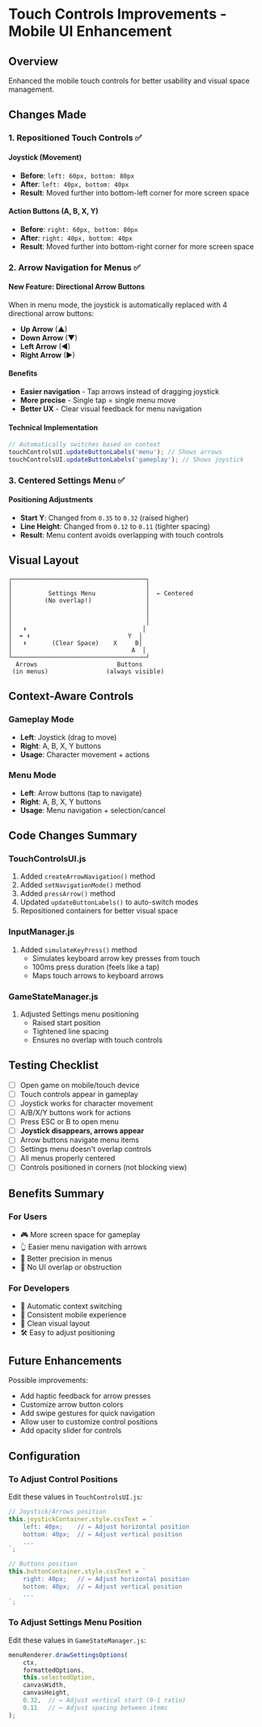 # Touch Controls Improvements - Mobile UI Enhancement

## Overview
Enhanced the mobile touch controls for better usability and visual space management.

## Changes Made

### 1. Repositioned Touch Controls ✅

#### Joystick (Movement)
- **Before**: `left: 60px, bottom: 80px`
- **After**: `left: 40px, bottom: 40px`
- **Result**: Moved further into bottom-left corner for more screen space

#### Action Buttons (A, B, X, Y)
- **Before**: `right: 60px, bottom: 80px`
- **After**: `right: 40px, bottom: 40px`
- **Result**: Moved further into bottom-right corner for more screen space

### 2. Arrow Navigation for Menus ✅

#### New Feature: Directional Arrow Buttons
When in menu mode, the joystick is automatically replaced with 4 directional arrow buttons:
- **Up Arrow** (▲)
- **Down Arrow** (▼)
- **Left Arrow** (◀)
- **Right Arrow** (▶)

#### Benefits
- **Easier navigation** - Tap arrows instead of dragging joystick
- **More precise** - Single tap = single menu move
- **Better UX** - Clear visual feedback for menu navigation

#### Technical Implementation
```javascript
// Automatically switches based on context
touchControlsUI.updateButtonLabels('menu'); // Shows arrows
touchControlsUI.updateButtonLabels('gameplay'); // Shows joystick
```

### 3. Centered Settings Menu ✅

#### Positioning Adjustments
- **Start Y**: Changed from `0.35` to `0.32` (raised higher)
- **Line Height**: Changed from `0.12` to `0.11` (tighter spacing)
- **Result**: Menu content avoids overlapping with touch controls

## Visual Layout

```
┌─────────────────────────────────────┐
│                                     │
│          Settings Menu              │  ← Centered
│         (No overlap!)               │
│                                     │
│                                     │
│                                     │
│   ⬆                                │
│  ⬅ ⬆                           Y  │
│   ⬇       (Clear Space)    X     B│
│                                 A  │
└─────────────────────────────────────┘
  Arrows                      Buttons
 (in menus)                (always visible)
```

## Context-Aware Controls

### Gameplay Mode
- **Left**: Joystick (drag to move)
- **Right**: A, B, X, Y buttons
- **Usage**: Character movement + actions

### Menu Mode
- **Left**: Arrow buttons (tap to navigate)
- **Right**: A, B, X, Y buttons
- **Usage**: Menu navigation + selection/cancel

## Code Changes Summary

### TouchControlsUI.js
1. Added `createArrowNavigation()` method
2. Added `setNavigationMode()` method
3. Added `pressArrow()` method
4. Updated `updateButtonLabels()` to auto-switch modes
5. Repositioned containers for better visual space

### InputManager.js
1. Added `simulateKeyPress()` method
   - Simulates keyboard arrow key presses from touch
   - 100ms press duration (feels like a tap)
   - Maps touch arrows to keyboard arrows

### GameStateManager.js
1. Adjusted Settings menu positioning
   - Raised start position
   - Tightened line spacing
   - Ensures no overlap with touch controls

## Testing Checklist

- [ ] Open game on mobile/touch device
- [ ] Touch controls appear in gameplay
- [ ] Joystick works for character movement
- [ ] A/B/X/Y buttons work for actions
- [ ] Press ESC or B to open menu
- [ ] **Joystick disappears, arrows appear**
- [ ] Arrow buttons navigate menu items
- [ ] Settings menu doesn't overlap controls
- [ ] All menus properly centered
- [ ] Controls positioned in corners (not blocking view)

## Benefits Summary

### For Users
- 🎮 More screen space for gameplay
- 👆 Easier menu navigation with arrows
- 🎯 Better precision in menus
- 👀 No UI overlap or obstruction

### For Developers
- 🔄 Automatic context switching
- 📱 Consistent mobile experience
- 🎨 Clean visual layout
- 🛠️ Easy to adjust positioning

## Future Enhancements

Possible improvements:
- Add haptic feedback for arrow presses
- Customize arrow button colors
- Add swipe gestures for quick navigation
- Allow user to customize control positions
- Add opacity slider for controls

## Configuration

### To Adjust Control Positions
Edit these values in `TouchControlsUI.js`:

```javascript
// Joystick/Arrows position
this.joystickContainer.style.cssText = `
    left: 40px;    // ← Adjust horizontal position
    bottom: 40px;  // ← Adjust vertical position
    ...
`;

// Buttons position
this.buttonContainer.style.cssText = `
    right: 40px;   // ← Adjust horizontal position
    bottom: 40px;  // ← Adjust vertical position
    ...
`;
```

### To Adjust Settings Menu Position
Edit these values in `GameStateManager.js`:

```javascript
menuRenderer.drawSettingsOptions(
    ctx,
    formattedOptions,
    this.selectedOption,
    canvasWidth,
    canvasHeight,
    0.32,  // ← Adjust vertical start (0-1 ratio)
    0.11   // ← Adjust spacing between items
);
```
